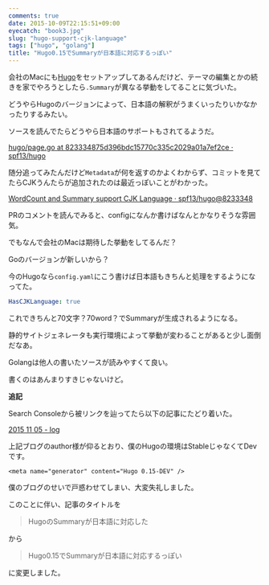 ```yaml
---
comments: true
date: 2015-10-09T22:15:51+09:00
eyecatch: "book3.jpg"
slug: "hugo-support-cjk-language"
tags: ["hugo", "golang"]
title: "Hugo0.15でSummaryが日本語に対応するっぽい"
---
```


会社のMacにも[Hugo](https://gohugo.io/)をセットアップしてあるんだけど、テーマの編集とかの続きを家でやろうとしたら`.Summary`が異なる挙動をしてることに気づいた。

どうやらHugoのバージョンによって、日本語の解釈がうまくいったりいかなかったりするみたい。

ソースを読んでたらどうやら日本語のサポートもされてるようだ。

[hugo/page.go at 823334875d396bdc15770c335c2029a01a7ef2ce · spf13/hugo](https://github.com/spf13/hugo/blob/823334875d396bdc15770c335c2029a01a7ef2ce/hugolib/page.go)

随分追ってみたんだけど`Metadata`が何を返すのかよくわからず、コミットを見てたらCJKうんたらが追加されたのは最近っぽいことがわかった。

[WordCount and Summary support CJK Language · spf13/hugo@8233348](https://github.com/spf13/hugo/commit/823334875d396bdc15770c335c2029a01a7ef2ce?diff=split)

PRのコメントを読んでみると、configになんか書けばなんとかなりそうな雰囲気。

でもなんで会社のMacは期待した挙動をしてるんだ？

Goのバージョンが新しいから？

今のHugoなら`config.yaml`にこう書けば日本語もきちんと処理をするようになってた。

``` yaml
HasCJKLanguage: true
```

これできちんと70文字？70word？でSummaryが生成されるようになる。

静的サイトジェネレータも実行環境によって挙動が変わることがあると少し面倒だなあ。

Golangは他人の書いたソースが読みやすくて良い。

書くのはあんまりすきじゃないけど。

**追記**

Search Consoleから被リンクを辿ってたら以下の記事にたどり着いた。

[2015 11 05 - log](http://deprode.net/log/logs/2015-11-05/)

上記ブログのauthor様が仰るとおり、僕のHugoの環境はStableじゃなくてDevです。

`<meta name="generator" content="Hugo 0.15-DEV" />`

僕のブログのせいで戸惑わせてしまい、大変失礼しました。

このことに伴い、記事のタイトルを

>HugoのSummaryが日本語に対応した

から

>Hugo0.15でSummaryが日本語に対応するっぽい

に変更しました。

